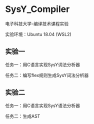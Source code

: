 # SysY_Compiler
电子科技大学-编译技术课程实验

实验环境：Ubuntu 18.04 (WSL2)

## 实验一

任务一：用C语言实现SysY词法分析器

任务二：编写flex规则生成SysY词法分析器

## 实验二

任务一：用C语言实现SysY语法分析器

任务二：生成AST
